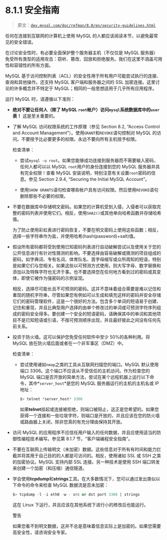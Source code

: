 # 8.1.1 安全指南

> 原文：[`dev.mysql.com/doc/refman/8.0/en/security-guidelines.html`](https://dev.mysql.com/doc/refman/8.0/en/security-guidelines.html)

任何在连接到互联网的计算机上使用 MySQL 的人都应该阅读本节，以避免最常见的安全错误。

在讨论安全性时，有必要全面保护整个服务器主机（不仅仅是 MySQL 服务器）免受所有类型的适用攻击：窃听、篡改、回放和拒绝服务。我们在这里不涵盖可用性和容错性的所有方面。

MySQL 基于访问控制列表（ACL）的安全性用于所有用户可能尝试执行的连接、查询和其他操作。还支持 MySQL 客户端和服务器之间的 SSL 加密连接。这里讨论的许多概念并不特定于 MySQL；相同的一般思想适用于几乎所有应用程序。

运行 MySQL 时，请遵循以下准则：

+   **绝对不要让任何人（除了 MySQL `root`帐户）访问`mysql`系统数据库中的`user`表！** 这是至关重要的。

+   了解 MySQL 访问权限系统的工作原理（参见 Section 8.2, “Access Control and Account Management”）。使用`GRANT`和`REVOKE`语句控制对 MySQL 的访问。不要授予比必要更多的权限。永远不要向所有主机授予权限。

    检查清单：

    +   尝试`mysql -u root`。如果您能够成功连接到服务器而不需要输入密码，任何人都可以以 MySQL `root`用户的身份连接到您的 MySQL 服务器并具有完全权限！查看 MySQL 安装说明，特别注意有关设置`root`密码的信息。参见 Section 2.9.4, “Securing the Initial MySQL Account”。

    +   使用`SHOW GRANTS`语句检查哪些帐户具有访问权限。然后使用`REVOKE`语句删除那些不必要的权限。

+   不要在数据库中存储明文密码。如果您的计算机受到入侵，入侵者可以获取完整的密码列表并使用它们。相反，使用`SHA2()`或其他单向哈希函数并存储哈希值。

    为了防止使用彩虹表进行密码恢复，不要在明文密码上使用这些函数；相反，选择一些字符串作为盐，并使用哈希(hash(password)+salt)值。

+   假设所有密码都将受到使用已知密码列表进行自动破解尝试以及使用关于您的公开信息进行有针对性猜测的影响。不要选择由容易破解或猜测的项目组成的密码，如字典词、专有名词、体育队名、首字母缩写或众所周知的短语，特别是如果它们与您相关。如果这些以可预测方式使用，则大写字母、数字替换和添加以及特殊字符也无济于事。也不要选择您在任何地方看到过的密码或其变体，即使它被作为强密码的示例呈现。

    相反，选择尽可能长且不可预测的密码。这并不意味着组合需要是难以记住和重现的随机字符串，尽管如果您有例如可以生成和填充这样的密码并安全存储它们的密码管理软件，这是一个很好的方法。包含多个单词的短语易于创建、记住和重现，并且比典型用户选择的由单个修改过的单词或可预测字符序列组成的密码安全得多。要创建一个安全的短语密码，请确保其中的单词和其他项目不是已知短语或引语，不按可预测顺序出现，并且最好彼此之间没有任何先前关系。

+   投资于防火墙。这可以保护您免受任何软件中至少 50%的各种利用。将 MySQL 放在防火墙后面或者在一个非军事区（DMZ）中。

    检查清单：

    +   尝试使用诸如`nmap`之类的工具从互联网扫描您的端口。MySQL 默认使用端口 3306。这个端口不应该从不受信任的主机访问。作为检查您的 MySQL 端口是否开放的简单方法，尝试在某个远程机器上运行以下命令，其中*`server_host`*是您的 MySQL 服务器运行的主机的主机名或 IP 地址：

        ```sql
        $> telnet *server_host* 3306
        ```

        如果**telnet**挂起或连接被拒绝，则端口被阻止，这正是您希望的。如果您获得一个连接和一些垃圾字符，则端口是开放的，并且应该在您的防火墙或路由器上关闭，除非您真的有充分理由保持其开放。

+   访问 MySQL 的应用程序不应信任用户输入的任何数据，并且应使用适当的防御性编程技术编写。参见第 8.1.7 节，“客户端编程安全指南”。

+   不要在互联网上传输明文（未加密）数据。这些信息对于所有有时间和能力拦截并将其用于自己目的的人都是可访问的。相反，使用诸如 SSL 或 SSH 之类的加密协议。MySQL 支持内部 SSL 连接。另一种技术是使用 SSH 端口转发来创建一个加密（和压缩）通信隧道。

+   学会使用**tcpdump**和**strings**工具。在大多数情况下，您可以通过发出类似以下命令的命令来检查 MySQL 数据流是否未加密：

    ```sql
    $> tcpdump -l -i eth0 -w - src or dst port 3306 | strings
    ```

    这在 Linux 下运行，并且应该在其他系统下进行小的修改后也能运行。

    警告

    如果您看不到明文数据，这并不总是意味着信息实际上是加密的。如果您需要高安全性，请咨询安全专家。
